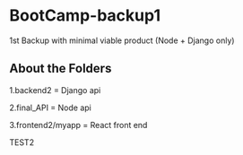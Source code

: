 # BootCamp-backup1
1st Backup with minimal viable product (Node + Django only)

About the Folders 
-----------------
1.backend2 = Django api

2.final_API = Node api

3.frontend2/myapp = React front end

TEST2
